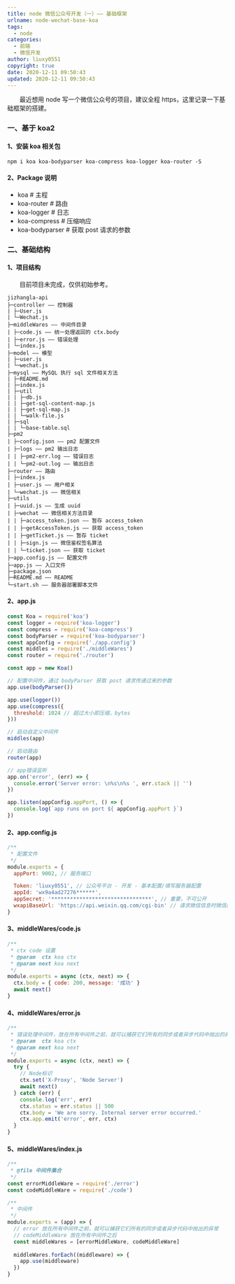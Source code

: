 ```yaml
---
title: node 微信公众号开发（一）—— 基础框架
urlname: node-wechat-base-koa
tags:
  - node
categories:
  - 前端
  - 微信开发
author: liuxy0551
copyright: true
date: 2020-12-11 09:50:43
updated: 2020-12-11 09:50:43
---
```


&emsp;&emsp;最近想用 node 写一个微信公众号的项目，建议全程 https，这里记录一下基础框架的搭建。

<!--more-->


### 一、基于 koa2

#### 1、安装 koa 相关包

```
npm i koa koa-bodyparser koa-compress koa-logger koa-router -S
```

#### 2、Package 说明

* koa # 主程
* koa-router # 路由
* koa-logger # 日志
* koa-compress # 压缩响应
* koa-bodyparser # 获取 post 请求的参数


### 二、基础结构

#### 1、项目结构

&emsp;&emsp;目前项目未完成，仅供初始参考。

```
jizhangla-api
├─controller —— 控制器
| ├─User.js
| └─Wechat.js
├─middleWares —— 中间件目录
| ├─code.js —— 统一处理返回的 ctx.body
| ├─error.js —— 错误处理
| └─index.js
├─model —— 模型
| ├─user.js
| └─wechat.js
├─mysql —— MySQL 执行 sql 文件相关方法
| ├─README.md
| ├─index.js
| ├─util
| | ├─db.js
| | ├─get-sql-content-map.js
| | ├─get-sql-map.js
| | └─walk-file.js
| ├─sql
| | └─base-table.sql
├─pm2
| ├─config.json —— pm2 配置文件
| ├─logs —— pm2 输出日志
| | ├─pm2-err.log —— 错误日志
| | └─pm2-out.log —— 输出日志
├─router —— 路由
| ├─index.js
| ├─user.js —— 用户相关
| └─wechat.js —— 微信相关
├─utils
| ├─uuid.js —— 生成 uuid
| ├─wechat —— 微信相关方法目录
| | ├─access_token.json —— 暂存 access_token
| | ├─getAccessToken.js —— 获取 access_token
| | ├─getTicket.js —— 暂存 ticket
| | ├─sign.js —— 微信鉴权签名算法
| | └─ticket.json —— 获取 ticket
├─app.config.js —— 配置文件
├─app.js —— 入口文件
├─package.json
├─README.md —— README
└─start.sh —— 服务器部署脚本文件
```

#### 2、app.js

``` javascript
const Koa = require('koa')
const logger = require('koa-logger')
const compress = require('koa-compress')
const bodyParser = require('koa-bodyparser')
const appConfig = require('./app.config')
const middles = require('./middleWares')
const router = require('./router')

const app = new Koa()

// 配置中间件，通过 bodyParser 获取 post 请求传递过来的参数
app.use(bodyParser())

app.use(logger())
app.use(compress({
  threshold: 1024 // 超过大小即压缩，bytes
}))

// 启动自定义中间件
middles(app)

// 启动路由
router(app)

// app错误监听
app.on('error', (err) => {
  console.error('Server error: \n%s\n%s ', err.stack || '')
})

app.listen(appConfig.appPort, () => {
  console.log(`app runs on port ${ appConfig.appPort }`)
})
```

#### 2、app.config.js

``` javascript
/**
 * 配置文件
 */
module.exports = {
  appPort: 9002, // 服务端口

  Token: 'liuxy0551', // 公众号平台 - 开发 - 基本配置/填写服务器配置
  appId: 'wx9a4ad27276******',
  appSecret: '********************************', // 重要，不可公开
  wxapiBaseUrl: 'https://api.weixin.qq.com/cgi-bin' // 请求微信信息时微信服务器的地址
}
```

#### 3、middleWares/code.js

``` javascript
/**
 * ctx code 设置
 * @param  ctx koa ctx
 * @param next koa next 
 */
module.exports = async (ctx, next) => {
  ctx.body = { code: 200, message: '成功' }
  await next()
}
```

#### 4、middleWares/error.js

``` javascript
/**
 * 错误处理中间件，放在所有中间件之前，就可以捕获它们所有的同步或者异步代码中抛出的异常
 * @param  ctx koa ctx
 * @param next koa next 
 */
module.exports = async (ctx, next) => {
  try {
    // Node标识
    ctx.set('X-Proxy', 'Node Server')
    await next()
  } catch (err) {
    console.log('err', err)
    ctx.status = err.status || 500
    ctx.body = 'We are sorry. Internal server error occurred.'
    ctx.app.emit('error', err, ctx)
  }
}
```

#### 5、middleWares/index.js

``` javascript
/**
 * @file 中间件集合
 */
const errorMiddleWare = require('./error')
const codeMiddleWare = require('./code')

/**
 * 中间件
 */
module.exports = (app) => {
  // error 放在所有中间件之前，就可以捕获它们所有的同步或者异步代码中抛出的异常
  // codeMiddleWare 放在所有中间件之后
  const middleWares = [errorMiddleWare, codeMiddleWare]
  
  middleWares.forEach((middleware) => {
    app.use(middleware)
  })
}
```

